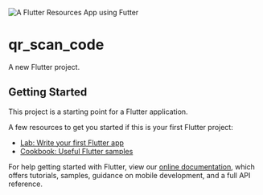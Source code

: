 ![A Flutter Resources App using Futter ](https://github.com/UNIcodeX/flutter_qrcode_barcode_scanner/blob/master/QR_Code_Bar_Code.jpg?raw=true)

# qr_scan_code

A new Flutter project.

## Getting Started

This project is a starting point for a Flutter application.

A few resources to get you started if this is your first Flutter project:

- [Lab: Write your first Flutter app](https://flutter.dev/docs/get-started/codelab)
- [Cookbook: Useful Flutter samples](https://flutter.dev/docs/cookbook)

For help getting started with Flutter, view our
[online documentation](https://flutter.dev/docs), which offers tutorials,
samples, guidance on mobile development, and a full API reference.
